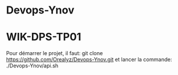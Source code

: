 # Devops-Ynov
# WIK-DPS-TP01
Pour démarrer le projet, il faut:
git clone https://github.com/Orealyz/Devops-Ynov.git
et lancer la commande:
./Devops-Ynov/api.sh

